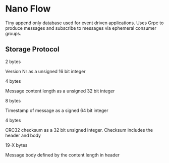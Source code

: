 # Nano Flow

Tiny append only database used for event driven applications. Uses Grpc to produce messages and subscribe to messages via ephemeral consumer groups.

## Storage Protocol

2 bytes

Version Nr as a unsigned 16 bit integer

4 bytes 

Message content length as a unsigned 32 bit integer

8 bytes

Timestamp of message as a signed 64 bit integer

4 bytes

CRC32 checksum as a 32 bit unsigned integer. Checksum includes the header and body

19-X bytes

Message body defined by the content length in header



